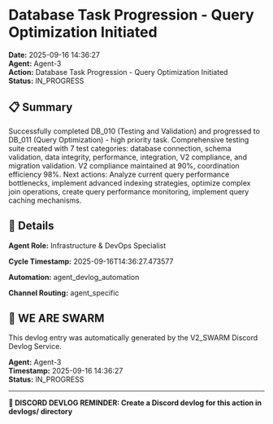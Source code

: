 # Database Task Progression - Query Optimization Initiated

**Date:** 2025-09-16 14:36:27  
**Agent:** Agent-3  
**Action:** Database Task Progression - Query Optimization Initiated  
**Status:** IN_PROGRESS

## 📋 Summary

Successfully completed DB_010 (Testing and Validation) and progressed to DB_011 (Query Optimization) - high priority task. Comprehensive testing suite created with 7 test categories: database connection, schema validation, data integrity, performance, integration, V2 compliance, and migration validation. V2 compliance maintained at 90%, coordination efficiency 98%. Next actions: Analyze current query performance bottlenecks, implement advanced indexing strategies, optimize complex join operations, create query performance monitoring, implement query caching mechanisms.

## 🎯 Details

**Agent Role:** Infrastructure & DevOps Specialist

**Cycle Timestamp:** 2025-09-16T14:36:27.473577

**Automation:** agent_devlog_automation

**Channel Routing:** agent_specific

## 🐝 WE ARE SWARM

This devlog entry was automatically generated by the V2_SWARM Discord Devlog Service.

**Agent:** Agent-3  
**Timestamp:** 2025-09-16 14:36:27  
**Status:** IN_PROGRESS

---

**📝 DISCORD DEVLOG REMINDER: Create a Discord devlog for this action in devlogs/ directory**
